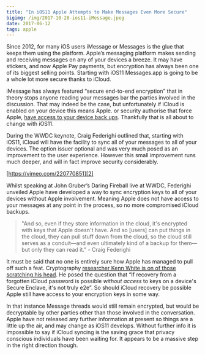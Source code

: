 ```yaml
---
title: "In iOS11 Apple Attempts to Make Messages Even More Secure"
bigimg: /img/2017-10-28-ios11-iMessage.jpeg
date: 2017-06-12
tags: apple
---
```


Since 2012, for many iOS users iMessage or Messages is the glue that keeps them using the platform. Apple’s messaging platform makes sending and receiving messages on any of your devices a breeze. It may have stickers, and now Apple Pay payments, but encryption has always been one of its biggest selling points. Starting with iOS11 Messages.app is going to be a whole lot more secure thanks to iCloud.

iMessage has always featured “secure end-to-end encryption” that in theory stops anyone reading your messages bar the parties involved in the discussion. That may indeed be the case, but unfortunately if iCloud is enabled on your device this means Apple. or security authorise that force Apple, [have access to your device back ups][1]. Thankfully that is all about to change with iOS11.

During the WWDC keynote, Craig Federighi outlined that, starting with iOS11, iCloud will have the facility to sync all of your messages to all of your devices. The option issuer optional and was very much posed as an improvement to the user experience. However this small improvement runs much deeper, and will in fact improve security considerably.

[https://vimeo.com/220770851][2]

Whilst speaking at John Gruber’s Daring Fireball live at WWDC, Federighi unveiled Apple have developed a way to sync encryption keys to all of your devices without Apple involvement. Meaning Apple does not have access to your messages at any point in the process, so no more compromised iCloud backups.

> "And so, even if they store information in the cloud, it's encrypted with keys that Apple doesn't have. And so [users] can put things in the cloud, they can pull stuff down from the cloud, so the cloud still serves as a conduit—and even ultimately kind of a backup for them—but only they can read it." - Craig Federighi

It must be said that no one is entirely sure how Apple has managed to pull off such a feat. Cryptography [researcher Kenn White is on of those scratching his head][3]. He posed the question that “If recovery from a forgotten iCloud password is possible *without access* to keys on a device's Secure Enclave, it's not truly e2e”. So should iCloud recovery be possible Apple still have access to your encryption keys in some way.

In that instance Message threads would still remain encrypted, but would be decryptable by other parties other than those involved in the conversation. Apple have not released any further information at present so things are a little up the air, and may change as iOS11 develops. Without further info it is impossible to say if iCloud syncing is the saving grace that privacy conscious individuals have been waiting for. It appears to be a massive step in the right direction though.

[1]:	https://motherboard.vice.com/en_us/article/psa-apple-can-still-see-your-imessages-if-you-enable-icloud
[2]:	https://vimeo.com/220770851
[3]:	https://motherboard.vice.com/en_us/article/apple-is-trying-to-make-your-imessages-even-more-private

